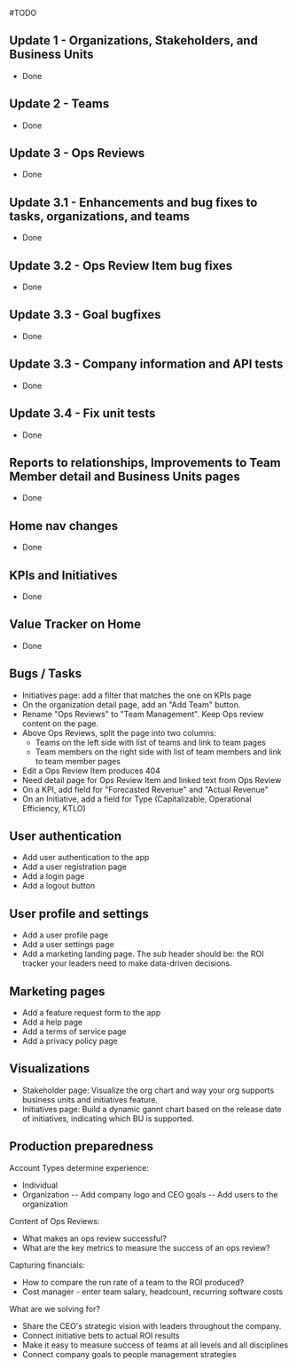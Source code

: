 #TODO

## Update 1 - Organizations, Stakeholders, and Business Units 
- Done

## Update 2 - Teams
- Done

## Update 3 - Ops Reviews
- Done 

## Update 3.1 - Enhancements and bug fixes to tasks, organizations, and teams  
- Done

## Update 3.2 - Ops Review Item bug fixes 
- Done

## Update 3.3 - Goal bugfixes 
- Done

## Update 3.3 - Company information and API tests
- Done

## Update 3.4 - Fix unit tests
- Done

## Reports to relationships, Improvements to Team Member detail and Business Units pages 
- Done

## Home nav changes 
- Done  

## KPIs and Initiatives 
- Done       

## Value Tracker on Home
- Done

## Bugs / Tasks
- Initiatives page:  add a filter that matches the one on KPIs page
- On the organization detail page, add an "Add Team" button. 
- Rename "Ops Reviews" to "Team Management".  Keep Ops review content on the page. 
- Above Ops Reviews, split the page into two columns: 
    - Teams on the left side with list of teams and link to team pages 
    - Team members on the right side with list of team members and link to team member pages 
- Edit a Ops Review Item produces 404
- Need detail page for Ops Review Item and linked text from Ops Review 
- On a KPI, add field for "Forecasted Revenue" and "Actual Revenue"
- On an Initiative, add a field for Type (Capitalizable, Operational Efficiency, KTLO) 

## User authentication
- Add user authentication to the app
- Add a user registration page
- Add a login page
- Add a logout button

## User profile and settings
- Add a user profile page   
- Add a user settings page
- Add a marketing landing page. The sub header should be: the ROI tracker your leaders need to make data-driven decisions. 

## Marketing pages
- Add a feature request form to the app
- Add a help page 
- Add a terms of service page
- Add a privacy policy page 

## Visualizations
- Stakeholder page: Visualize the org chart and way your org supports business units and initiatives feature.  
- Initiatives page:  Build a dynamic gannt chart based on the release date of initiatives, indicating which BU is supported. 

## Production preparedness

Account Types determine experience:
- Individual 
- Organization
    -- Add company logo and CEO goals
    -- Add users to the organization 

Content of Ops Reviews:
- What makes an ops review successful? 
- What are the key metrics to measure the success of an ops review? 

Capturing financials:
- How to compare the run rate of a team to the ROI produced? 
- Cost manager - enter team salary, headcount, recurring software costs

What are we solving for?
- Share the CEO's strategic vision with leaders throughout the company. 
- Connect initiative bets to actual ROI results 
- Make it easy to measure success of teams at all levels and all disciplines 
- Connect company goals to people management strategies 
